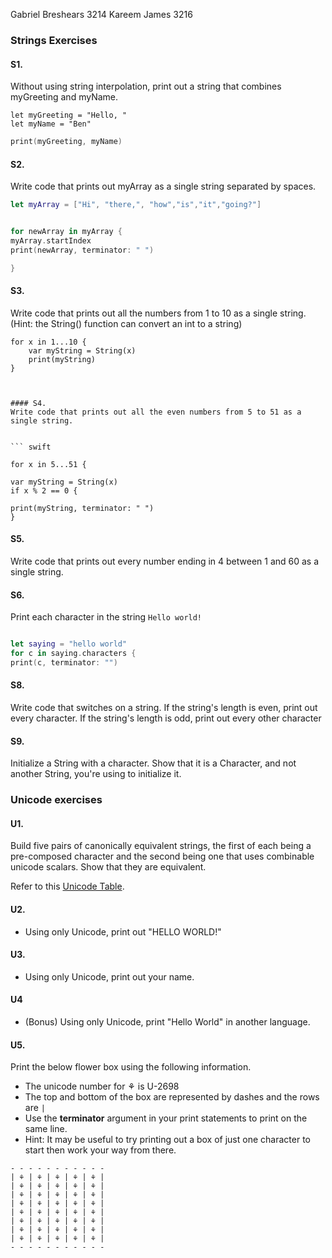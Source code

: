 Gabriel Breshears 3214
Kareem James 3216


### Strings Exercises

#### S1.
Without using string interpolation, print out a string that combines myGreeting and myName.

```
let myGreeting = "Hello, "
let myName = "Ben"
```
``` swift 
print(myGreeting, myName)

```

#### S2.
Write code that prints out myArray as a single string separated by spaces.

```swift
let myArray = ["Hi", "there,", "how","is","it","going?"]
```

``` swift

for newArray in myArray {
myArray.startIndex
print(newArray, terminator: " ")

}
```


#### S3.
Write code that prints out all the numbers from 1 to 10 as a single string.  (Hint: the String() function can convert an int to a string)

```
for x in 1...10 {
    var myString = String(x)
    print(myString)
}



#### S4.
Write code that prints out all the even numbers from 5 to 51 as a single string.


``` swift 

for x in 5...51 {

var myString = String(x)
if x % 2 == 0 {

print(myString, terminator: " ")
}

```



#### S5.
Write code that prints out every number ending in 4 between 1 and 60 as a single string.

#### S6.
Print each character in the string ```Hello world!```

``` swift 

let saying = "hello world"
for c in saying.characters {
print(c, terminator: "")

```



 

#### S8.
Write code that switches on a string.  If the string's length is even, print out every character.  If the string's length is odd, print out every other character

#### S9.
Initialize a String with a character. Show that it is a Character, and not another String, you're using
to initialize it.

### Unicode exercises

#### U1.
Build five pairs of canonically equivalent strings, the first of each being a pre-composed character and
the second being one that uses combinable unicode scalars. Show that they are equivalent.

Refer to this [Unicode Table](http://unicode-table.com/en/).

#### U2.
* Using only Unicode, print out "HELLO WORLD!"

#### U3.
* Using only Unicode, print out your name.

#### U4
* (Bonus) Using only Unicode, print "Hello World" in another language.

#### U5.
Print the below flower box using the following information.
* The unicode number for ⚘ is U-2698
* The top and bottom of the box are represented by dashes and the rows are ```|```
* Use the __terminator__ argument in your print statements to print on the same line.
* Hint: It may be useful to try printing out a box of just one character to start then work your way from there.

```
- - - - - - - - - - -
| ⚘ | ⚘ | ⚘ | ⚘ | ⚘ |
| ⚘ | ⚘ | ⚘ | ⚘ | ⚘ |
| ⚘ | ⚘ | ⚘ | ⚘ | ⚘ |
| ⚘ | ⚘ | ⚘ | ⚘ | ⚘ |
| ⚘ | ⚘ | ⚘ | ⚘ | ⚘ |
| ⚘ | ⚘ | ⚘ | ⚘ | ⚘ |
| ⚘ | ⚘ | ⚘ | ⚘ | ⚘ |
| ⚘ | ⚘ | ⚘ | ⚘ | ⚘ |
- - - - - - - - - - -

```
